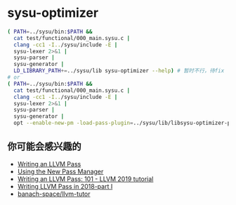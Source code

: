 # sysu-optimizer

```bash
( PATH=../sysu/bin:$PATH &&
  cat test/functional/000_main.sysu.c |
  clang -cc1 -I../sysu/include -E |
  sysu-lexer 2>&1 |
  sysu-parser |
  sysu-generator |
  LD_LIBRARY_PATH+=../sysu/lib sysu-optimizer --help) # 暂时不行，待fix
# or
( PATH=../sysu/bin:$PATH &&
  cat test/functional/000_main.sysu.c |
  clang -cc1 -I../sysu/include -E |
  sysu-lexer 2>&1 |
  sysu-parser |
  sysu-generator |
  opt --enable-new-pm -load-pass-plugin=../sysu/lib/libsysu-optimizer-plugin.so -passes="print<static-cc>" -disable-output)
```

## 你可能会感兴趣的

- [Writing an LLVM Pass](https://releases.llvm.org/13.0.1/docs/WritingAnLLVMNewPMPass.html)
- [Using the New Pass Manager](https://releases.llvm.org/13.0.1/docs/NewPassManager.html)
- [Writing an LLVM Pass: 101 - LLVM 2019 tutorial](https://llvm.org/devmtg/2019-10/slides/Warzynski-WritingAnLLVMPass.pdf)
- [Writing LLVM Pass in 2018-part I](https://medium.com/@mshockwave/writing-llvm-pass-in-2018-part-i-531c700e85eb)
- [banach-space/llvm-tutor](https://github.com/banach-space/llvm-tutor)
